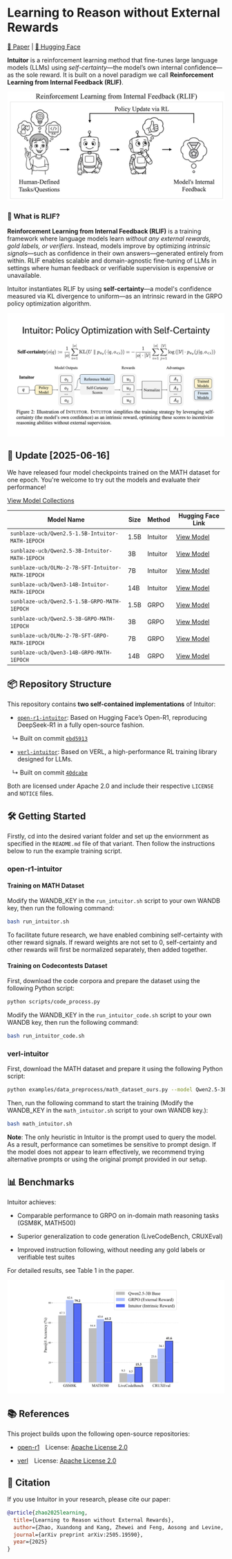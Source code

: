 # Learning to Reason without External Rewards

[📄 Paper](https://arxiv.org/abs/2505.19590) | [🤗 Hugging Face](https://huggingface.co/sunblaze-ucb)


**Intuitor** is a reinforcement learning method that fine-tunes large language models (LLMs) using *self-certainty*—the model’s own internal confidence—as the sole reward. It is built on a novel paradigm we call **Reinforcement Learning from Internal Feedback (RLIF)**.

![Overview](figs/rlif.png)

### 🧭 What is RLIF?

**Reinforcement Learning from Internal Feedback (RLIF)** is a training framework where language models learn *without any external rewards, gold labels, or verifiers*. Instead, models improve by optimizing *intrinsic signals*—such as confidence in their own answers—generated entirely from within. RLIF enables scalable and domain-agnostic fine-tuning of LLMs in settings where human feedback or verifiable supervision is expensive or unavailable.

Intuitor instantiates RLIF by using **self-certainty**—a model's confidence measured via KL divergence to uniform—as an intrinsic reward in the GRPO policy optimization algorithm.

![Intuitor](figs/intuitor.png)

## 🚀 Update [2025-06-16]

We have released four model checkpoints trained on the MATH dataset for one epoch. You're welcome to try out the models and evaluate their performance!

[View Model Collections](https://huggingface.co/collections/sunblaze-ucb/intuitor-684f895c78ed2d3ef3a678b3)

| Model Name | Size | Method | Hugging Face Link |
|------------|------|--------|--------------------|
| `sunblaze-ucb/Qwen2.5-1.5B-Intuitor-MATH-1EPOCH` | 1.5B | Intuitor | [View Model](https://huggingface.co/sunblaze-ucb/Qwen2.5-1.5B-Intuitor-MATH-1EPOCH) |
| `sunblaze-ucb/Qwen2.5-3B-Intuitor-MATH-1EPOCH` | 3B   | Intuitor | [View Model](https://huggingface.co/sunblaze-ucb/Qwen2.5-3B-Intuitor-MATH-1EPOCH) |
| `sunblaze-ucb/OLMo-2-7B-SFT-Intuitor-MATH-1EPOCH` | 7B   | Intuitor | [View Model](https://huggingface.co/sunblaze-ucb/OLMo-2-7B-SFT-Intuitor-MATH-1EPOCH) |
| `sunblaze-ucb/Qwen3-14B-Intuitor-MATH-1EPOCH` | 14B  | Intuitor | [View Model](https://huggingface.co/sunblaze-ucb/Qwen3-14B-Intuitor-MATH-1EPOCH) |
| `sunblaze-ucb/Qwen2.5-1.5B-GRPO-MATH-1EPOCH` | 1.5B | GRPO | [View Model](https://huggingface.co/sunblaze-ucb/Qwen2.5-1.5B-GRPO-MATH-1EPOCH) |
| `sunblaze-ucb/Qwen2.5-3B-GRPO-MATH-1EPOCH` | 3B   | GRPO | [View Model](https://huggingface.co/sunblaze-ucb/Qwen2.5-3B-GRPO-MATH-1EPOCH) |
| `sunblaze-ucb/OLMo-2-7B-SFT-GRPO-MATH-1EPOCH` | 7B   | GRPO | [View Model](https://huggingface.co/sunblaze-ucb/OLMo-2-7B-SFT-GRPO-MATH-1EPOCH) |
| `sunblaze-ucb/Qwen3-14B-GRPO-MATH-1EPOCH` | 14B  | GRPO | [View Model](https://huggingface.co/sunblaze-ucb/Qwen3-14B-GRPO-MATH-1EPOCH) |




## 📦 Repository Structure

This repository contains **two self-contained implementations** of Intuitor:

- [`open-r1-intuitor`](./open-r1-intuitor/README.md): Based on Hugging Face’s Open-R1, reproducing DeepSeek-R1 in a fully open-source fashion.

&nbsp;&nbsp; ↳ Built on commit [`ebd5913`](https://github.com/huggingface/open-r1/tree/ebd5913a85d60819d68a209a030583740fdf98a8)

- [`verl-intuitor`](./verl-intuitor/README.md): Based on VERL, a high-performance RL training library designed for LLMs.

&nbsp;&nbsp; ↳ Built on commit [`40dcabe`](https://github.com/volcengine/verl/tree/40dcabec38ca3f66693bbce83a36b3f2a9bcabb0)


Both are licensed under Apache 2.0 and include their respective `LICENSE` and `NOTICE` files.



## 🛠️ Getting Started

Firstly, cd into the desired variant folder and set up the enviornment as specified in the `README.md` file of that variant. Then follow the instructions below to run the example training script.

### open-r1-intuitor

#### Training on MATH Dataset

Modify the WANDB_KEY in the `run_intuitor.sh` script to your own WANDB key, then run the following command:

```bash
bash run_intuitor.sh
```

To facilitate future research, we have enabled combining self-certainty with other reward signals. If reward weights are not set to 0, self-certainty and other rewards will first be normalized separately, then added together.

#### Training on Codecontests Dataset

First, download the code corpora and prepare the dataset using the following Python script:

```bash
python scripts/code_process.py
```

Modify the WANDB_KEY in the `run_intuitor_code.sh` script to your own WANDB key, then run the following command:

```bash
bash run_intuitor_code.sh
```

### verl-intuitor

First, download the MATH dataset and prepare it using the following Python script:

```bash
python examples/data_preprocess/math_dataset_ours.py --model Qwen2.5-3B
```

Then, run the following command to start the training (Modify the WANDB_KEY in the `math_intuitor.sh` script to your own WANDB key.):

```bash
bash math_intuitor.sh
```


**Note**: The only heuristic in Intuitor is the prompt used to query the model. As a result, performance can sometimes be sensitive to prompt design. If the model does not appear to learn effectively, we recommend trying alternative prompts or using the original prompt provided in our setup.


## 📊 Benchmarks

Intuitor achieves:

- Comparable performance to GRPO on in-domain math reasoning tasks (GSM8K, MATH500)

- Superior generalization to code generation (LiveCodeBench, CRUXEval)

- Improved instruction following, without needing any gold labels or verifiable test suites

For detailed results, see Table 1 in the paper.

![Results](figs/results.png)

## 📚 References

This project builds upon the following open-source repositories:

- [open-r1](https://github.com/huggingface/open-r1) License: [Apache License 2.0](https://github.com/huggingface/open-r1/blob/main/LICENSE)

- [verl](https://github.com/volcengine/verl) License: [Apache License 2.0](https://github.com/volcengine/verl/blob/main/LICENSE)


## 📄 Citation

If you use Intuitor in your research, please cite our paper:
```bibtex
@article{zhao2025learning,
  title={Learning to Reason without External Rewards},
  author={Zhao, Xuandong and Kang, Zhewei and Feng, Aosong and Levine, Sergey and Song, Dawn},
  journal={arXiv preprint arXiv:2505.19590},
  year={2025}
}
```

